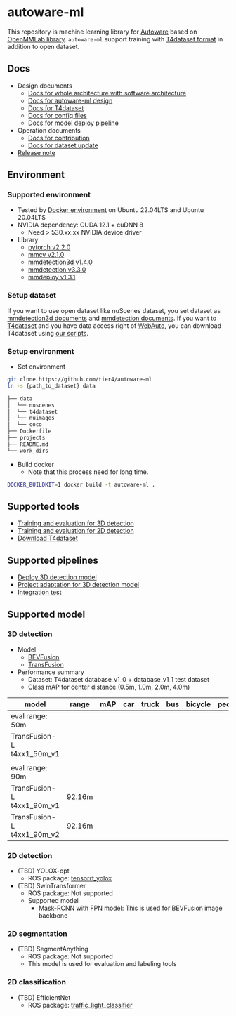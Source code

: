 # autoware-ml

This repository is machine learning library for [Autoware](https://github.com/autowarefoundation/autoware) based on [OpenMMLab library](https://github.com/open-mmlab).
`autoware-ml` support training with [T4dataset format](https://github.com/tier4/tier4_perception_dataset) in addition to open dataset.

## Docs

- Design documents
  - [Docs for whole architecture with software architecture](/docs/design/architecture.md)
  - [Docs for autoware-ml design](/docs/design/autoware_ml_design.md)
  - [Docs for T4dataset](/docs/design/t4dataset.md)
  - [Docs for config files](/docs/design/config.md)
  - [Docs for model deploy pipeline](/docs/design/model_deploy.md)
- Operation documents
  - [Docs for contribution](/docs/operation/contribution.md)
  - [Docs for dataset update](/docs/operation/update_dataset.md)
- [Release note](/docs/release_note.md)

## Environment
### Supported environment

- Tested by [Docker environment](Dockerfile) on Ubuntu 22.04LTS and Ubuntu 20.04LTS
- NVIDIA dependency: CUDA 12.1 + cuDNN 8
  - Need > 530.xx.xx NVIDIA device driver
- Library
  - [pytorch v2.2.0](https://github.com/pytorch/pytorch/tree/v2.2.0)
  - [mmcv v2.1.0](https://github.com/open-mmlab/mmcv/tree/v2.1.0)
  - [mmdetection3d v1.4.0](https://github.com/open-mmlab/mmdetection3d/tree/v1.4.0)
  - [mmdetection v3.3.0](https://github.com/open-mmlab/mmdetection/tree/v3.3.0)
  - [mmdeploy v1.3.1](https://github.com/open-mmlab/mmdeploy/tree/v1.3.1)

### Setup dataset

If you want to use open dataset like nuScenes dataset, you set dataset as [mmdetection3d documents](https://mmdetection3d.readthedocs.io/en/latest/advanced_guides/index.html) and [mmdetection documents](https://mmdetection.readthedocs.io/en/latest/user_guides/dataset_prepare.html).
If you want to [T4dataset](https://github.com/tier4/tier4_perception_dataset) and you have data access right of [WebAuto](https://docs.web.auto/en/user-manuals/), you can download T4dataset using [our scripts](/tools/download_t4dataset/).

### Setup environment

- Set environment

```sh
git clone https://github.com/tier4/autoware-ml
ln -s {path_to_dataset} data
```

```sh
├── data
│  └── nuscenes
│  └── t4dataset
│  └── nuimages
│  └── coco
├── Dockerfile
├── projects
├── README.md
└── work_dirs
```

- Build docker
  - Note that this process need for long time.

```sh
DOCKER_BUILDKIT=1 docker build -t autoware-ml .
```

## Supported tools

- [Training and evaluation for 3D detection](/tools/detection3d/)
- [Training and evaluation for 2D detection](/tools/detection2d/)
- [Download T4dataset](/tools/download_t4dataset/)

## Supported pipelines

- [Deploy 3D detection model](/pipelines/deploy_detection3d/)
- [Project adaptation for 3D detection model](/pipelines/project_adaptation_detection3d/)
- [Integration test](/pipelines/test_integration/)

## Supported model
### 3D detection

- Model
  - [BEVFusion](projects/BEVFusion/)
  - [TransFusion](projects/TransFusion/)
- Performance summary
  - Dataset: T4dataset database_v1_0 + database_v1_1 test dataset
  - Class mAP for center distance (0.5m, 1.0m, 2.0m, 4.0m)

| model                      | range  | mAP | car | truck | bus | bicycle | pedestrian |
| -------------------------- | ------ | --- | --- | ----- | --- | ------- | ---------- |
| eval range: 50m            |        |     |     |       |     |         |            |
| TransFusion-L t4xx1_50m_v1 |        |     |     |       |     |         |            |
|                            |        |     |     |       |     |         |            |
| eval range: 90m            |        |     |     |       |     |         |            |
| TransFusion-L t4xx1_90m_v1 | 92.16m |     |     |       |     |         |            |
| TransFusion-L t4xx1_90m_v2 | 92.16m |     |     |       |     |         |            |

### 2D detection

- (TBD) YOLOX-opt
  - ROS package: [tensorrt_yolox](https://github.com/autowarefoundation/autoware.universe/tree/main/perception/tensorrt_yolox)
- (TBD) SwinTransformer
  - ROS package: Not supported
  - Supported model
    - Mask-RCNN with FPN model: This is used for BEVFusion image backbone

### 2D segmentation

- (TBD) SegmentAnything
  - ROS package: Not supported
  - This model is used for evaluation and labeling tools

### 2D classification

- (TBD) EfficientNet
  - ROS package: [traffic_light_classifier](https://github.com/autowarefoundation/autoware.universe/tree/main/perception/traffic_light_classifier)
